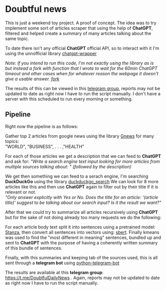 # Doubtful news

This is just a weekend toy project. A proof of concept. The idea was to try implement some sort of articles scraper that using the help of **ChatGPT**, filtered and helped create a summary of many articles talking about the same topic.

To date there isn't any official **ChatGPT** official API, so to interact with it I'm using the unnofficial library [chatgpt-wrapper](https://github.com/mmabrouk/chatgpt-wrapper)

*Note: If you intend to run this code, I'm not exactly using the library as is but instead a fork with function that I wrote to wait for the 60min ChatGPT timeout and other cases when for whatever reason the webpage  it doesn't give a usable answer. [fork](https://github.com/Haradai/chatgpt-wrapper)*

The results of this can be viewed in this [telegram group](https://t.me/DoubtfulDailyNews), reports may not be updated to date as right now I have to run the script manually. I don't have a server with this scheduled to run every morning or something.

## Pipeline
Right now the pipeline is as follows:

Gather top 2 articles from google news using the library [Gnews](https://github.com/ranahaani/GNews) for many topics:  
"WORLD", "BUSINESS", . . . ,"HEALTH"

For each of those articles we get a description that we can feed to **ChatGPT** and ask for: *"Write a search engine text input looking for more articles from multiple sources talking about: " (followed by the description)*

We get then something we can feed to a serach engine, I'm searching **DuckDuckGo** using the library [duckduckgo_search](https://github.com/deedy5/duckduckgo_search)
We can look for 8 more articles like this and then use **ChatGPT** again to filter out by their title if it is relevant or not.  
*"Only answer explicitly with Yes or No. Does the title for an article: '(article title)' suggest to be talking about our search input? Is it the result we want?"*

After that we could try to summarize all articles recursively using **ChatGPT** but for the sake of not doing already too many requests we do the following:

For each article body text  split it into sentences using a pretrained model: [Stanza](https://stanfordnlp.github.io/stanza/), then convert all sentences into vectors using: [sbert](https://www.sbert.net/). Finally kmeans was used to find the "most different in meaning" sentences, bundled up and sent to **ChatGPT** with the purpose of having a coherently written summary of this bundle of sentences.

Finally, with this summaries and keeping tab of the sources used, this is all sent through a **telegram bot** using  [python-telegram-bot](https://github.com/python-telegram-bot)

The results are available at this **telegram group**:
https://t.me/DoubtfulDailyNews . Again, reports may not be updated to date as right now I have to run the script manually.
